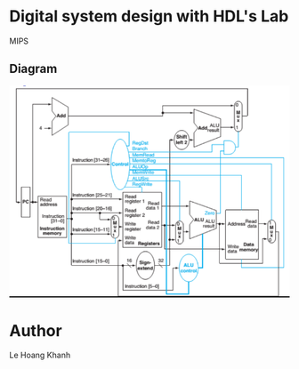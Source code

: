 # Digital system design with HDL's Lab
MIPS

## Diagram

![This is MIPS](MIPS/images/Screenshot01.png)

# Author 
Le Hoang Khanh
